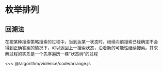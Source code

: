 # 枚举排列

## 回溯法

在按某种搜索策略搜索的过程中，当到达某一状态时，继续向前搜索已经确定不会得到正确答案的情况下，可以返回上一搜索状态，沿着新的可能性继续搜索。其求解过程的实质是一个先序遍历一棵“状态树”的过程

<<< @/algorithm/violence/code/arrange.js
